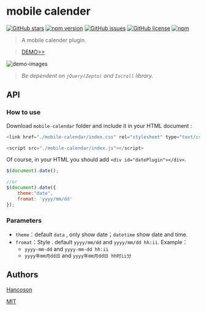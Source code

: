 # mobile calender

[![GitHub stars](https://img.shields.io/github/stars/Hancoson/mobile-calendar.svg)](https://github.com/Hancoson/mobile-calendar/stargazers)
[![npm version](https://img.shields.io/npm/v/jq-mobile-calendar.svg)](https://www.npmjs.com/package/jq-mobile-calendar)
[![GitHub issues](https://img.shields.io/github/issues/Hancoson/mobile-calendar.svg)](https://github.com/Hancoson/mobile-calendar/issues)
[![GitHub license](https://img.shields.io/github/license/Hancoson/mobile-calendar.svg)](https://github.com/Hancoson/mobile-calendar/blob/master/LICENSE)
[![npm](https://img.shields.io/npm/dt/jq-mobile-calendar.svg)](https://www.npmjs.com/package/jq-mobile-calendar)

> A mobile calender plugin.

> [DEMO>>](http://hancoson.github.io/mobile-calendar/test/index.html)

![demo-images](http://7xtxh3.com1.z0.glb.clouddn.com/github/Jietu20171230-212811@2x.jpg
)

> _Be dependent on `jQuery(Zepto)` and `Iscroll` library._

## API

### How to use

Download `mobile-calendar` folder and include it in your HTML document :

```js
<link href="./mobile-calendar/index.css" rel="stylesheet" type="text/css" />

<script src="./mobile-calendar/index.js"></script>
```

Of course, in your HTML you should add `<div id="datePlugin"></div>`.


```js
$(document).date();

//or
$(document).date({
    theme:"date",
    fromat: 'yyyy/mm/dd'
});
```

### Parameters 
- `theme`：default `data` , only show date；`datetime` show date and time.
- `fromat`：Style . default `yyyy/mm/dd` and `yyyy/mm/dd hh:ii`. Example：
    - `yyyy-mm-dd` and `yyyy-mm-dd hh:ii`
    - `yyyy年mm月dd日` and `yyyy年mm月dd日 hh时ii分`


## Authors

[Hancoson](https://github.com/Hancoson)

[MIT](https://github.com/Hancoson/mobile-calendar/blob/master/LICENSE)